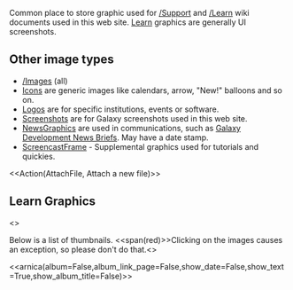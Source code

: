 Common place to store graphic used for [/Support](/Support) and [/Learn](/Learn) wiki documents used in this web site. [Learn](/Images/Learn) graphics are generally UI screenshots.

## Other image types
* [/Images](/Images) (all)
* [Icons](/Images/Icons) are generic images like calendars, arrow, "New!" balloons and so on. 
* [Logos](/Images/Logos) are for specific institutions, events or software.
* [Screenshots](/Images/Screenshots) are for Galaxy screenshots used in this web site.
* [NewsGraphics](/Images/NewsGraphics) are used in communications, such as [Galaxy Development News Briefs](/DevNewsBriefs). May have a date stamp.
* [ScreencastFrame](/Images/ScreencastFrame) - Supplemental graphics used for tutorials and quickies.

<<Action(AttachFile, Attach a new file)>>

## Learn Graphics

<<AttachList>>

Below is a list of thumbnails.  <<span(red)>>Clicking on the images causes an exception, so please don't do that.<<span>>

<<arnica(album=False,album_link_page=False,show_date=False,show_text=True,show_album_title=False)>>
